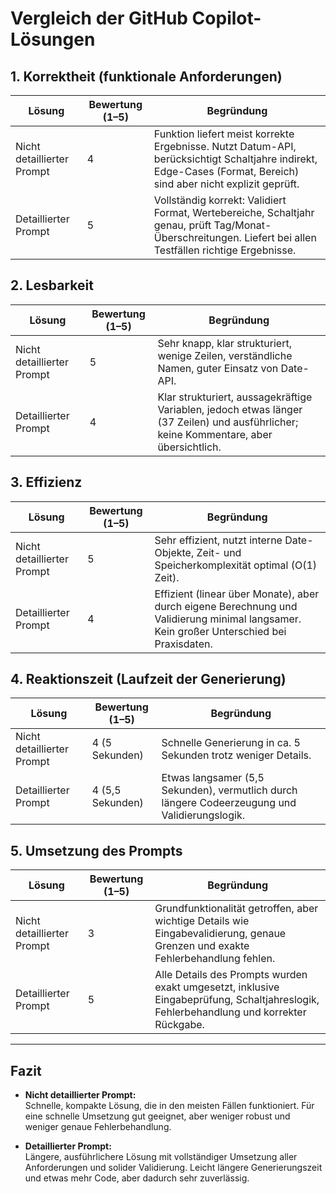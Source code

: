 # Vergleich der GitHub Copilot-Lösungen

## 1. Korrektheit (funktionale Anforderungen)

| Lösung                        | Bewertung (1–5) | Begründung                                                                                     |
|------------------------------|-----------------|------------------------------------------------------------------------------------------------|
| Nicht detaillierter Prompt    | 4               | Funktion liefert meist korrekte Ergebnisse. Nutzt Datum-API, berücksichtigt Schaltjahre indirekt, Edge-Cases (Format, Bereich) sind aber nicht explizit geprüft. |
| Detaillierter Prompt          | 5               | Vollständig korrekt: Validiert Format, Wertebereiche, Schaltjahr genau, prüft Tag/Monat-Überschreitungen. Liefert bei allen Testfällen richtige Ergebnisse.         |

## 2. Lesbarkeit

| Lösung                        | Bewertung (1–5) | Begründung                                                                                     |
|------------------------------|-----------------|------------------------------------------------------------------------------------------------|
| Nicht detaillierter Prompt    | 5               | Sehr knapp, klar strukturiert, wenige Zeilen, verständliche Namen, guter Einsatz von Date-API. |
| Detaillierter Prompt          | 4               | Klar strukturiert, aussagekräftige Variablen, jedoch etwas länger (37 Zeilen) und ausführlicher; keine Kommentare, aber übersichtlich.                          |

## 3. Effizienz

| Lösung                        | Bewertung (1–5) | Begründung                                                                                     |
|------------------------------|-----------------|------------------------------------------------------------------------------------------------|
| Nicht detaillierter Prompt    | 5               | Sehr effizient, nutzt interne Date-Objekte, Zeit- und Speicherkomplexität optimal (O(1) Zeit).  |
| Detaillierter Prompt          | 4               | Effizient (linear über Monate), aber durch eigene Berechnung und Validierung minimal langsamer. Kein großer Unterschied bei Praxisdaten.                     |

## 4. Reaktionszeit (Laufzeit der Generierung)

| Lösung                        | Bewertung (1–5) | Begründung                                                                                     |
|------------------------------|-----------------|------------------------------------------------------------------------------------------------|
| Nicht detaillierter Prompt    | 4 (5 Sekunden)  | Schnelle Generierung in ca. 5 Sekunden trotz weniger Details.                                 |
| Detaillierter Prompt          | 4 (5,5 Sekunden)| Etwas langsamer (5,5 Sekunden), vermutlich durch längere Codeerzeugung und Validierungslogik.|

## 5. Umsetzung des Prompts

| Lösung                        | Bewertung (1–5) | Begründung                                                                                     |
|------------------------------|-----------------|------------------------------------------------------------------------------------------------|
| Nicht detaillierter Prompt    | 3               | Grundfunktionalität getroffen, aber wichtige Details wie Eingabevalidierung, genaue Grenzen und exakte Fehlerbehandlung fehlen. |
| Detaillierter Prompt          | 5               | Alle Details des Prompts wurden exakt umgesetzt, inklusive Eingabeprüfung, Schaltjahreslogik, Fehlerbehandlung und korrekter Rückgabe.                           |

---

## Fazit

- **Nicht detaillierter Prompt:**  
  Schnelle, kompakte Lösung, die in den meisten Fällen funktioniert. Für eine schnelle Umsetzung gut geeignet, aber weniger robust und weniger genaue Fehlerbehandlung.

- **Detaillierter Prompt:**  
  Längere, ausführlichere Lösung mit vollständiger Umsetzung aller Anforderungen und solider Validierung. Leicht längere Generierungszeit und etwas mehr Code, aber dadurch sehr zuverlässig.

